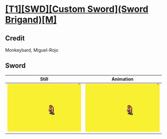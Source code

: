 # [\[T1\]\[SWD\]\[Custom Sword\]\(Sword Brigand\)\[M\]](../)

## Credit

Monkeybard, Miguel-Rojo
	
## Sword

| Still | Animation |
| :---: | :-------: |
| ![Sword still](./Sword_000.png) | ![Sword animation](./Sword.gif) |
